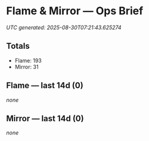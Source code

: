 # Flame & Mirror — Ops Brief
_UTC generated: 2025-08-30T07:21:43.625274_

## Totals
- Flame:  193
- Mirror: 31

## Flame — last 14d (0)
_none_

## Mirror — last 14d (0)
_none_